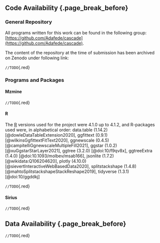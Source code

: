 ## Code Availability {.page_break_before}

### General Repository

All programs written for this work can be found in the following group: [https://github.com/Adafede/cascade](https://github.com/Adafede/cascade).

The content of the repository at the time of submission has been archived on Zenodo under following link: 

 `//TODO`{.red}

### Programs and Packages

#### Mzmine

 `//TODO`{.red}

#### R
The [R](https://www.r-project.org) versions used for the project were 4.1.0 up to 4.1.2, and R-packages used were, in alphabetical order:
data.table (1.14.2) [@dowleDataTableExtension2020], ggfittext (0.9.1) [@wilkinsGgfittextFitText2020], ggnewscale (0.4.5) [@campitelliGgnewscaleMultipleFill2021], ggstar (1.0.2) [@xuGgstarStarLayer2021], ggtree (3.2.0) [@doi:10/f9qv8x], ggtreeExtra (1.4.0) [@doi:10.1093/molbev/msab166], jsonlite (1.7.2) [@wikidata:Q106204620], plotly (4.10.0) [@sievertInteractiveWebBasedData2020], splitstackshape (1.4.8) [@mahtoSplitstackshapeStackReshape2019], tidyverse (1.3.1) [@doi:10/ggddkj]

 `//TODO`{.red}

#### Sirius

 `//TODO`{.red}

## Data Availability {.page_break_before}

 `//TODO`{.red}